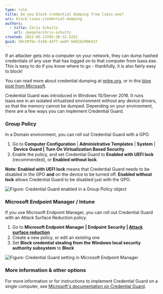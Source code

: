 ```yaml
---
type: rule
title: Do you block credential dumping from lsass.exe?
uri: block-lsass-credential-dumping
authors:
  - title: Chris Schultz
    url: /people/chris-schultz
created: 2022-05-13T05:36:32.525Z
guid: 39c59fbc-5168-43f7-ae8f-5dd1b290b41f
---
```

If an attacker gets into a computer on your network, they can dump hashed credentials of any user that has logged on to that computer from lsass.exe. This is easy to do if you know where to go - thankfully, it is also fairly easy to block!

You can read more about credential dumping at [mitre.org](https://attack.mitre.org/techniques/T1003/001/), or in this [blog post from Microsoft](https://www.microsoft.com/security/blog/2022/10/05/detecting-and-preventing-lsass-credential-dumping-attacks/).

<!--endintro-->

Credential Guard was introduced in Windows 10/Server 2016. It runs lsass.exe in an isolated virtualized environment without any device drivers, so that the memory cannot be dumped. Depending on your environment, there are a few ways you can implement Credential Guard.

### Group Policy

In a Domain environment, you can roll out Credential Guard with a GPO.

1. Go to **Computer Configuration** | **Administrative Templates** | **System** | **Device Guard |** **Turn On Virtualization Based Security**
2. Enable the policy, and set Credential Guard to **Enabled with UEFI lock** (recommended), or **Enabled without lock**.

**Note:** **Enabled with UEFI lock** means that Credential Guard needs to be disabled in the GPO **and** on the device to be turned off. **Enabled without lock** allows Credential Guard to be disabled just with the GPO.

![Figure: Credential Guard enabled in a Group Policy object](credential-guard-gpo.png)

### Microsoft Endpoint Manager / Intune

If you use Microsoft Endpoint Manager, you can roll out Credential Guard with an Attack Surface Reduction policy. 

1. Go to **Microsoft Endpoint Manager | Endpoint Security | [Attack surface reduction](https://endpoint.microsoft.com/#blade/Microsoft_Intune_Workflows/SecurityManagementMenu/asr)**
2. Create a new policy, or edit an existing one
3. Set **Block credential stealing from the Windows local security authority subsystem** to **Block**

![Figure: Credential Guard setting in Microsoft Endpoint Manager](credential-guard-mem.png)

### More information & other options

For more information or for instructions to implement Credential Guard on a single computer, see [Microsoft's documentation on Credential Guard](https://docs.microsoft.com/en-us/windows/security/identity-protection/credential-guard/credential-guard-manage).